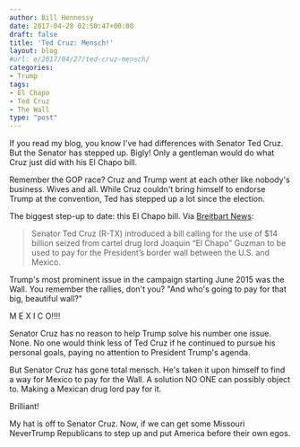 ```yaml
---
author: Bill Hennessy
date: 2017-04-28 02:50:47+00:00
draft: false
title: 'Ted Cruz: Mensch!'
layout: blog
#url: e/2017/04/27/ted-cruz-mensch/
categories:
- Trump
tags:
- El Chapo
- Ted Cruz
- The Wall
type: "post"
---
```


If you read my blog, you know I've had differences with Senator Ted Cruz. But the Senator has stepped up. Bigly! Only a gentleman would do what Cruz just did with his El Chapo bill.

Remember the GOP race? Cruz and Trump went at each other like nobody's business. Wives and all. While Cruz couldn't bring himself to endorse Trump at the convention, Ted has stepped up a lot since the election.

The biggest step-up to date: this El Chapo bill. Via [Breitbart News](https://www.breitbart.com/texas/2017/04/25/ted-cruz-calls-14-billion-seized-el-chapo-fund-border-wall/):



> Senator Ted Cruz (R-TX) introduced a bill calling for the use of $14 billion seized from cartel drug lord Joaquin “El Chapo” Guzman to be used to pay for the President’s border wall between the U.S. and Mexico.



Trump's most prominent issue in the campaign starting June 2015 was the Wall. You remember the rallies, don't you? "And who's going to pay for that big, beautiful wall?"

M E X I C O!!!!

Senator Cruz has no reason to help Trump solve his number one issue. None. No one would think less of Ted Cruz if he continued to pursue his personal goals, paying no attention to President Trump's agenda.

But Senator Cruz has gone total mensch. He's taken it upon himself to find a way for Mexico to pay for the Wall. A solution NO ONE can possibly object to. Making a Mexican drug lord pay for it.

Brilliant!

My hat is off to Senator Cruz. Now, if we can get some Missouri NeverTrump Republicans to step up and put America before their own egos.
